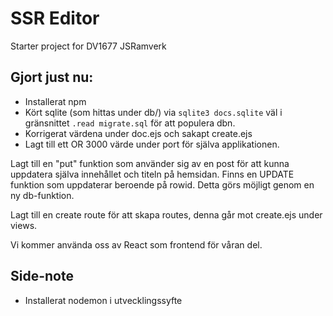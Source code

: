 # SSR Editor

Starter project for DV1677 JSRamverk

## Gjort just nu:
- Installerat npm 
- Kört sqlite (som hittas under db/) via `sqlite3 docs.sqlite` väl i gränsnittet `.read migrate.sql` för att populera dbn.
- Korrigerat värdena under doc.ejs och sakapt create.ejs
- Lagt till ett OR 3000 värde under port för själva applikationen.

Lagt till en "put" funktion som använder sig av en post för att kunna uppdatera själva innehållet och titeln på hemsidan. Finns en UPDATE funktion som uppdaterar beroende på rowid. Detta görs möjligt genom en ny db-funktion.

Lagt till en create route för att skapa routes, denna går mot create.ejs under views.

Vi kommer använda oss av React som frontend för våran del.

## Side-note
- Installerat nodemon i utvecklingssyfte